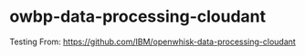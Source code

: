 # owbp-data-processing-cloudant
Testing
From: 
https://github.com/IBM/openwhisk-data-processing-cloudant
